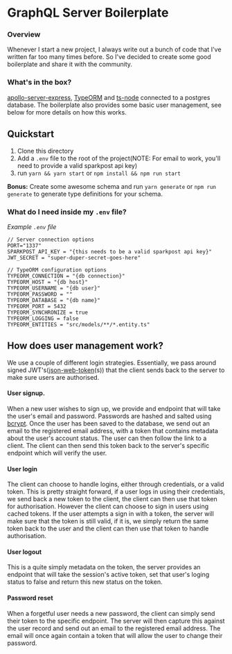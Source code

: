 # GraphQL Server Boilerplate

### Overview

Whenever I start a new project, I always write out a bunch of code that I've written far too many
times before. So I've decided to create some good boilerplate and share it with the community.

### What's in the box?

[apollo-server-express](https://github.com/apollographql/apollo-server#readme), [TypeORM](http://typeorm.io/#/) and [ts-node](https://github.com/TypeStrong/ts-node) connected to a postgres database. The boilerplate also provides some basic user management, see below for more details on how this works.

## Quickstart

1. Clone this directory
2. Add a `.env` file to the root of the project(NOTE: For email to work, you'll need to provide a valid sparkpost api key)
3. run `yarn && yarn start` or `npm install && npm run start`

**Bonus:** Create some awesome schema and run `yarn generate` or `npm run generate` to generate type definitions for your schema.

### What do I need inside my `.env` file?

_Example `.env` file_

```
// Server connection options
PORT="1337"
SPARKPOST_API_KEY = "{this needs to be a valid sparkpost api key}"
JWT_SECRET = "super-duper-secret-goes-here"

// TypeORM configuration options
TYPEORM_CONNECTION = "{db connection}"
TYPEORM_HOST = "{db host}"
TYPEORM_USERNAME = "{db user}"
TYPEORM_PASSWORD = ""
TYPEORM_DATABASE = "{db name}"
TYPEORM_PORT = 5432
TYPEORM_SYNCHRONIZE = true
TYPEORM_LOGGING = false
TYPEORM_ENTITIES = "src/models/**/*.entity.ts"
```

## How does user management work?

We use a couple of different login strategies. Essentially, we pass around signed JWT's([json-web-token](https://jwt.io/)(s)) that the client sends back to the server to make sure users are authorised.

#### User signup.

When a new user wishes to sign up, we provide and endpoint that will take the user's email and password. Passwords are hashed and salted using [bcrypt](https://github.com/kelektiv/node.bcrypt.js#readme). Once the user has been saved to the database, we send out an email to the registered email address, with a token that contains metadata about the user's account status. The user can then follow the link to a client. The client can then send this token back to the server's specific endpoint which will verify the user.

#### User login

The client can choose to handle logins, either through credentials, or a valid token. This is pretty straight forward, if a user logs in using their credentials, we send back a new token to the client, the client can then use that token for authorisation. However the client can choose to sign in users using cached tokens. If the user attempts a sign in with a token, the server will make sure that the token is still valid, if it is, we simply return the same token back to the user and the client can then use that token to handle authorisation.

#### User logout

This is a quite simply metadata on the token, the server provides an endpoint that will take the session's active token, set that user's loging status to false and return this new status on the token.

#### Password reset

When a forgetful user needs a new password, the client can simply send their token to the specific endpoint. The server will then capture this against the user record and send out an email to the registered email address. The email will once again contain a token that will allow the user to change their password.
